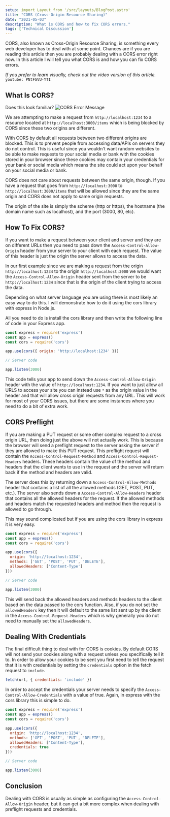 ```yaml
---
setup: import Layout from '/src/layouts/BlogPost.astro'
title: "CORS (Cross-Origin Resource Sharing)"
date: "2021-05-03"
description: "What is CORS and how to fix CORS errors."
tags: ['Technical Discussion']
---
```


CORS, also known as Cross-Origin Resource Sharing, is something every web developer has to deal with at some point. Chances are if you are reading this article then you are probably dealing with a CORS error right now. In this article I will tell you what CORS is and how you can fix CORS errors.

*If you prefer to learn visually, check out the video version of this article.*
`youtube: PNtFSVU-YTI`

## What Is CORS?

Does this look familiar?
![CORS Error Message](/articleAssets/2021-05/cors/cors-error.jpg)

We are attempting to make a request from `http://localhost:1234` to a resource located at `http://localhost:3000/items` which is being blocked by CORS since these two origins are different.

With CORS by default all requests between two different origins are blocked. This is to prevent people from accessing data/APIs on servers they do not control. This is useful since you wouldn't want random websites to be able to make requests to your social media or bank with the cookies stored in your browser since these cookies may contain your credentials for your bank or social media which means the site could act upon your behalf on your social media or bank.

CORS does not care about requests between the same origin, though. If you have a request that goes from `http://localhost:3000` to `http://localhost:3000/items` that will be allowed since they are the same origin and CORS does not apply to same origin requests.

The origin of the site is simply the scheme (http or https), the hostname (the domain name such as localhost), and the port (3000, 80, etc).

## How To Fix CORS?

If you want to make a request between your client and server and they are on different URLs then you need to pass down the `Access-Control-Allow-Origin` header from your server to your client with each request. The value of this header is just the origin the server allows to access the data.

In our first example since we are making a request from the origin `http://localhost:1234` to the origin `http://localhost:3000` we would want the `Access-Control-Allow-Origin` header sent from the server to be `http://localhost:1234` since that is the origin of the client trying to access the data.

Depending on what server language you are using there is most likely an easy way to do this. I will demonstrate how to do it using the cors library with express in Node.js.

All you need to do is install the cors library and then write the following line of code in your Express app.
```js {5}
const express = require('express')
const app = express()
const cors = require('cors')

app.use(cors({ origin: 'http://localhost:1234' }))

// Server code 

app.listen(3000)
```
This code tells your app to send down the `Access-Control-Allow-Origin` header with the value of `http://localhost:1234`. If you want to just allow all URLS to access your site you can instead use `*` as the origin value in the header and that will allow cross origin requests from any URL. This will work for most of your CORS issues, but there are some instances where you need to do a bit of extra work.

## CORS Preflight

If you are making a PUT request or some other complex request to a cross origin URL, then doing just the above will not actually work. This is because the browser will send a preflight request to the server asking the server if they are allowed to make this PUT request. This preflight request will contain the `Access-Control-Request-Method` and `Access-Control-Request-Headers` headers. These headers contain the value of the method and headers that the client wants to use in the request and the server will return back if the method and headers are valid.

The server does this by returning down a `Access-Control-Allow-Methods` header that contains a list of all the allowed methods (GET, POST, PUT, etc.). The server also sends down a `Access-Control-Allow-Headers` header that contains all the allowed headers for the request. If the allowed methods and headers match the requested headers and method then the request is allowed to go through.

This may sound complicated but if you are using the cors library in express it is very easy.
```js {7-8}
const express = require('express')
const app = express()
const cors = require('cors')

app.use(cors({
  origin: 'http://localhost:1234',
  methods: ['GET', 'POST', 'PUT', 'DELETE'],
  allowedHeaders: ['Content-Type']
}))

// Server code 

app.listen(3000)
```
This will send back the allowed headers and methods headers to the client based on the data passed to the cors function. Also, if you do not set the `allowedHeaders` key then it will default to the same list sent up by the client in the `Access-Control-Request-Headers` which is why generally you do not need to manually set the `allowedHeaders`.

## Dealing With Credentials

The final difficult thing to deal with for CORS is cookies. By default CORS will not send your cookies along with a request unless you specifically tell it to. In order to allow your cookies to be sent you first need to tell the request that it is with credentials by setting the `credentials` option in the fetch request to `include`.
```js
fetch(url, { credentials: 'include' })
```
In order to accept the credentials your server needs to specify the `Access-Control-Allow-Credentials` with a value of true. Again, in express with the cors library this is simple to do.
```js {9}
const express = require('express')
const app = express()
const cors = require('cors')

app.use(cors({
  origin: 'http://localhost:1234',
  methods: ['GET', 'POST', 'PUT', 'DELETE'],
  allowedHeaders: ['Content-Type'],
  credentials: true
}))

// Server code 

app.listen(3000)
```

## Conclusion

Dealing with CORS is usually as simple as configuring the `Access-Control-Allow-Origin` header, but it can get a bit more complex when dealing with preflight requests and credentials.